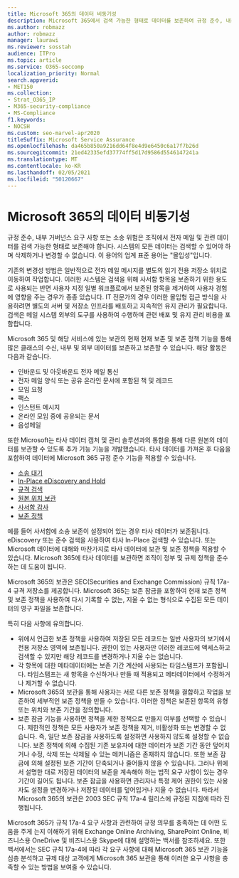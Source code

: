 ```yaml
---
title: Microsoft 365의 데이터 비동기성
description: Microsoft 365에서 검색 가능한 형태로 데이터를 보존하여 규정 준수, 내부 거버넌스 요구 사항 및 소송 위험을 해결하기 위해 어떻게 보존하는지 확인합니다.
ms.author: robmazz
author: robmazz
manager: laurawi
ms.reviewer: sosstah
audience: ITPro
ms.topic: article
ms.service: O365-seccomp
localization_priority: Normal
search.appverid:
- MET150
ms.collection:
- Strat_O365_IP
- M365-security-compliance
- MS-Compliance
f1.keywords:
- NOCSH
ms.custom: seo-marvel-apr2020
titleSuffix: Microsoft Service Assurance
ms.openlocfilehash: da465b850a9216dd64f8e4d9e6450c6a17f7b26d
ms.sourcegitcommit: 21ed42335efd37774ff5d17d9586d5546147241a
ms.translationtype: MT
ms.contentlocale: ko-KR
ms.lasthandoff: 02/05/2021
ms.locfileid: "50120667"
---
```

# <a name="data-immutability-in-microsoft-365"></a>Microsoft 365의 데이터 비동기성

규정 준수, 내부 거버넌스 요구 사항 또는 소송 위험은 조직에서 전자 메일 및 관련 데이터를 검색 가능한 형태로 보존해야 합니다. 시스템의 모든 데이터는 검색할 수 있어야 하며 삭제하거나 변경할 수 없습니다. 이 용어의 업계 표준 용어는 "몰입성"입니다.

기존의 변경성 방법은 일반적으로 전자 메일 메시지를 별도의 읽기 전용 저장소 위치로 이동하여 작업합니다. 이러한 시스템은 검색을 위해 사서함 항목을 보존하기 위한 용도로 사용되는 반면 사용자 지정 일별 워크플로에서 보존된 항목을 제거하여 사용자 경험에 영향을 주는 경우가 종종 있습니다. IT 전문가의 경우 이러한 몰입형 접근 방식을 사용하려면 별도의 서버 및 저장소 인프라를 배포하고 지속적인 유지 관리가 필요합니다. 검색은 메일 시스템 외부의 도구를 사용하여 수행하며 관련 배포 및 유지 관리 비용을 포함합니다.

Microsoft 365 및 해당 서비스에 있는 보관의 현재 현재 보존 및 보존 정책 기능을 통해 많은 클래스의 수신, 내부 및 외부 데이터를 보존하고 보존할 수 있습니다. 해당 활동은 다음과 같습니다.

- 인바운드 및 아웃바운드 전자 메일 통신
- 전자 메일 양식 또는 공유 온라인 문서에 포함된 책 및 레코드
- 모임 요청
- 팩스
- 인스턴트 메시지
- 온라인 모임 중에 공유되는 문서
- 음성메일

또한 Microsoft는 타사 데이터 캡처 및 [](https://support.office.com/article/Archiving-third-party-data-in-Office-365-0ce338d5-3666-4a18-86ab-c6910ff408cc) 관리 솔루션과의 통합을 통해 다른 원본의 데이터를 보관할 수 있도록 추가 기능 기능을 개발했습니다. 타사 데이터를 가져온 후 다음을 포함하여 데이터에 Microsoft 365 규정 준수 기능을 적용할 수 있습니다.

- [소송 대기](/microsoft-365/compliance/create-a-litigation-hold)
- [In-Place eDiscovery and Hold](/microsoft-365/compliance/manage-legal-investigations)
- [규격 검색](/microsoft-365/compliance/search-for-content)
- [원본 위치 보관](/microsoft-365/compliance/enable-archive-mailboxes)
- [사서함 감사](/microsoft-365/compliance/enable-mailbox-auditing)
- [보존 정책](/microsoft-365/compliance/retention-policies)

예를 들어 사서함에 소송 보존이 설정되어 있는 경우 타사 데이터가 보존됩니다. eDiscovery 또는 준수 검색을 사용하여 타사 In-Place 검색할 수 있습니다. 또는 Microsoft 데이터에 대해와 마찬가지로 타사 데이터에 보관 및 보존 정책을 적용할 수 있습니다. Microsoft 365에 타사 데이터를 보관하면 조직이 정부 및 규제 정책을 준수하는 데 도움이 됩니다.

Microsoft 365의 보관은 SEC(Securities and Exchange Commission) 규칙 17a-4 규격 저장소를 제공합니다. Microsoft 365는 보존 잠금을 포함하여 현재 보존 정책 및 보존 정책을 사용하여 다시 기록할 수 없는, 지울 수 없는 형식으로 수집된 모든 데이터의 영구 파일을 보존합니다.

특히 다음 사항에 유의합니다.

- 위에서 언급한 보존 정책을 사용하여 저장된 모든 레코드는 일반 사용자의 보기에서 전용 저장소 영역에 보존됩니다. 권한이 있는 사용자만 이러한 레코드에 액세스하고 검색할 수 있지만 해당 레코드를 변경하거나 지울 수는 없습니다.
- 각 항목에 대한 메타데이터에는 보존 기간 계산에 사용되는 타임스탬프가 포함됩니다. 타임스탬프는 새 항목을 수신하거나 만들 때 적용되고 메타데이터에서 수정하거나 제거할 수 없습니다.
- Microsoft 365의 보관을 통해 사용자는 서로 다른 보존 정책을 결합하고 작업을 보존하여 세부적인 보존 정책을 만들 수 있습니다. 이러한 정책은 보존된 항목의 유형 또는 위치와 보존 기간을 정의합니다.
- 보존 잠금 기능을 사용하면 정책을 제한 정책으로 만들지 여부를 선택할 수 있습니다. 제한적인 정책은 모든 사용자가 보존 정책을 제거, 비활성화 또는 변경할 수 없습니다. 즉, 일단 보존 잠금을 사용하도록 설정하면 사용하지 않도록 설정할 수 없습니다. 보존 정책에 의해 수집된 기존 보유자에 대한 데이터가 보존 기간 동안 덮어치거나 수정, 삭제 또는 삭제될 수 있는 메커니즘은 존재하지 않습니다. 또한 보존 잠금에 의해 설정된 보존 기간이 단축되거나 줄어들지 않을 수 있습니다. 그러나 위에서 설명한 대로 저장된 데이터의 보존을 계속해야 하는 법적 요구 사항이 있는 경우 기간이 길어도 됩니다. 보존 잠금을 사용하면 관리자나 특정 제어 권한이 있는 사용자도 설정을 변경하거나 저장된 데이터를 덮어입거나 지울 수 없습니다. 따라서 Microsoft 365의 보관은 2003 SEC 규칙 17a-4 릴리스에 규정된 지침에 따라 진행됩니다.

Microsoft 365가 규칙 17a-4 요구 사항과 관련하여 규정 의무를 충족하는 [](https://www.microsoft.com/microsoft-365/blog/wp-content/uploads/2015/11/Microsoft-EOA-White-Paper.pdf) 데 어떤 도움을 주게 는지 이해하기 위해 Exchange Online Archiving, SharePoint Online, 비즈니스용 OneDrive 및 비즈니스용 Skype에 대해 설명하는 백서를 참조하세요. 또한 백서에서는 SEC 규칙 17a-4에 따라 각 요구 사항에 대해 Microsoft 365 보관 기능을 심층 분석하고 규제 대상 고객에게 Microsoft 365 보관을 통해 이러한 요구 사항을 충족할 수 있는 방법을 보여줄 수 있습니다.
